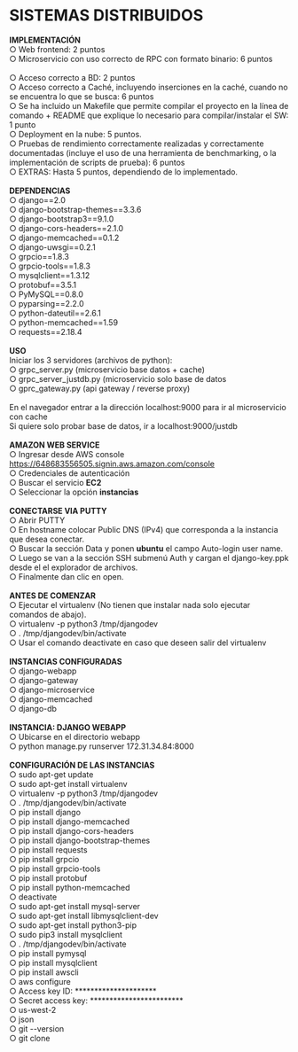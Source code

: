 # SISTEMAS DISTRIBUIDOS
<strong>IMPLEMENTACIÓN</strong>
<br>
○ Web frontend: 2 puntos<br>
○ Microservicio con uso correcto de RPC con formato binario: 6 puntos<br>  
○ Acceso correcto a BD: 2 puntos<br>
○ Acceso correcto a Caché, incluyendo inserciones en la caché, cuando no se
encuentra lo que se busca: 6 puntos<br>
○ Se ha incluido un Makefile que permite compilar el proyecto en la línea de
comando + README que explique lo necesario para compilar/instalar el SW: 1
punto<br>
○ Deployment en la nube: 5 puntos.<br>
○ Pruebas de rendimiento correctamente realizadas y correctamente
documentadas (incluye el uso de una herramienta de benchmarking, o la
implementación de scripts de prueba): 6 puntos<br>
○ EXTRAS: Hasta 5 puntos, dependiendo de lo implementado.<br>
<br>
<strong>DEPENDENCIAS</strong>
<br>
○ django==2.0<br>
○ django-bootstrap-themes==3.3.6<br>
○ django-bootstrap3==9.1.0<br>
○ django-cors-headers==2.1.0<br>
○ django-memcached==0.1.2<br>
○ django-uwsgi==0.2.1<br>
○ grpcio==1.8.3<br>
○ grpcio-tools==1.8.3<br>
○ mysqlclient==1.3.12<br>
○ protobuf==3.5.1<br>
○ PyMySQL==0.8.0<br>
○ pyparsing==2.2.0<br>
○ python-dateutil==2.6.1<br>
○ python-memcached==1.59<br>
○ requests==2.18.4<br>
<br>
<strong>USO</strong>
<br>
Iniciar los 3 servidores (archivos de python):<br>
○ grpc_server.py (microservicio base datos + cache)<br>
○ grpc_server_justdb.py (microservicio solo base de datos<br>
○ gprc_gateway.py (api gateway / reverse proxy)<br>
<br>
En el navegador entrar a la dirección localhost:9000 para ir al microservicio con cache<br>
Si quiere solo probar base de datos, ir a localhost:9000/justdb<br>
<br>
<strong>AMAZON WEB SERVICE</strong>
<br>
○ Ingresar desde AWS console https://648683556505.signin.aws.amazon.com/console<br>
○ Credenciales de autenticación<br>
○ Buscar el servicio <strong>EC2</strong><br>
○ Seleccionar la opción <strong>instancias</strong><br>
<br>
<strong>CONECTARSE VIA PUTTY</strong>
<br>
○ Abrir PUTTY<br>
○ En hostname colocar Public DNS (IPv4) que corresponda a la instancia que desea conectar.<br>
○ Buscar la sección Data y ponen <strong>ubuntu</strong> el campo Auto-login user name.<br>
○ Luego se van a la sección SSH submenú Auth y cargan el django-key.ppk desde el el explorador de archivos.<br>
○ Finalmente dan clic en open.<br>
<br>
<strong>ANTES DE COMENZAR</strong>
<br>
○ Ejecutar el virtualenv (No tienen que instalar nada solo ejecutar comandos de abajo).<br>
○ virtualenv -p python3 /tmp/djangodev<br>
○ . /tmp/djangodev/bin/activate<br>
○ Usar el comando deactivate en caso que deseen salir del virtualenv<br>
<br>
<strong>INSTANCIAS CONFIGURADAS</strong>
<br>
○ django-webapp <aplicacion web><br>
○ django-gateway <reverse proxy><br>
○ django-microservice <microservicio db><br>
○ django-memcached <microservicio con memcached><br>
○ django-db <base de datos><br>
<br>
<strong>INSTANCIA: DJANGO WEBAPP</strong>
<br>
○ Ubicarse en el directorio webapp<br>
○ python manage.py runserver 172.31.34.84:8000<br>
<br>
<strong>CONFIGURACIÓN DE LAS INSTANCIAS</strong>
<br>
○ sudo apt-get update<br>
○ sudo apt-get install virtualenv<br>
○ virtualenv -p python3 /tmp/djangodev<br>
○ . /tmp/djangodev/bin/activate<br>
○ pip install django<br>
○ pip install django-memcached<br>
○ pip install django-cors-headers<br>
○ pip install django-bootstrap-themes<br>
○ pip install requests<br>
○ pip install grpcio<br>
○ pip install grpcio-tools<br>
○ pip install protobuf<br>
○ pip install python-memcached<br>
○ deactivate<br>
○ sudo apt-get install mysql-server<br>
○ sudo apt-get install libmysqlclient-dev<br>
○ sudo apt-get install python3-pip<br>
○ sudo pip3 install mysqlclient<br>
○ . /tmp/djangodev/bin/activate<br>
○ pip install pymysql<br>
○ pip install mysqlclient<br>
○ pip install awscli<br>
○ aws configure<br>
○ Access key ID: *********************<br>
○ Secret access key: ************************<br>
○ us-west-2<br>
○ json<br>
○ git --version<br>
○ git clone <repository><br>





